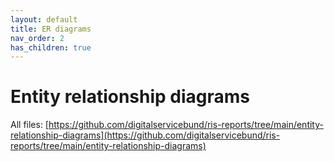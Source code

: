 ```yaml
---
layout: default
title: ER diagrams
nav_order: 2
has_children: true
---
```


# Entity relationship diagrams
All files: [https://github.com/digitalservicebund/ris-reports/tree/main/entity-relationship-diagrams](https://github.com/digitalservicebund/ris-reports/tree/main/entity-relationship-diagrams)
